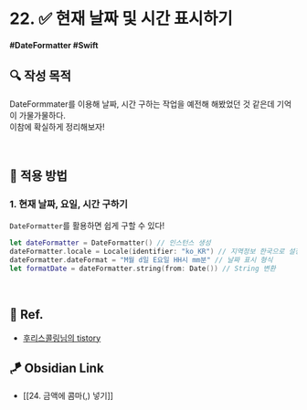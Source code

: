 # 22. ✅ 현재 날짜 및 시간 표시하기

#### #DateFormatter #Swift 

## **🔍** 작성 목적

DateFormmater를 이용해 날짜, 시간 구하는 작업을 예전해 해봤었던 것 같은데 기억이 가물가물하다.   
이참에 확실하게 정리해보자!

<br>

## 📌 적용 방법

### 1. 현재 날짜, 요일, 시간 구하기

`DateFormatter`를 활용하면 쉽게 구할 수 있다!

~~~swift
let dateFormatter = DateFormatter() // 인스턴스 생성
dateFormatter.locale = Locale(identifier: "ko_KR") // 지역정보 한국으로 설정
dateFormatter.dateFormat = "M월 d일 E요일 HH시 mm분" // 날짜 표시 형식
let formatDate = dateFormatter.string(from: Date()) // String 변환
~~~

<br>

## 💌 Ref.
- [후리스콜링님의 tistory](https://roniruny.tistory.com/147)


## 🪁 Obsidian Link
- [[24. 금액에 콤마(,) 넣기]]